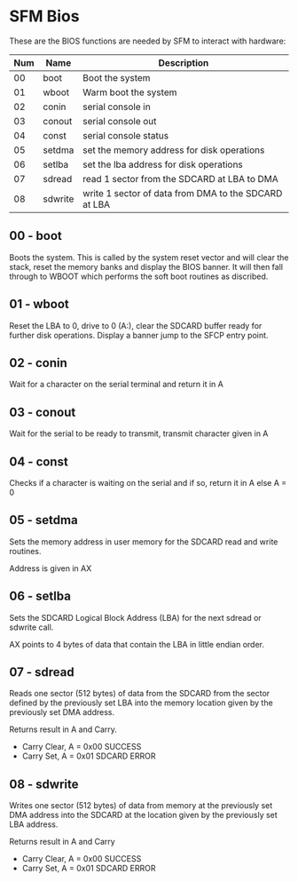 <!-- vim: set ft=markdown -->
# SFM Bios

These are the BIOS functions are needed by SFM to interact with hardware:

| Num | Name    | Description
|-----|---------|---------------------------------------------------------
| 00  | boot    | Boot the system
| 01  | wboot   | Warm boot the system
| 02  | conin   | serial console in
| 03  | conout  | serial console out
| 04  | const   | serial console status
| 05  | setdma  | set the memory address for disk operations
| 06  | setlba  | set the lba address for disk operations
| 07  | sdread  | read 1 sector from the SDCARD at LBA to DMA
| 08  | sdwrite | write 1 sector of data from DMA to the SDCARD at LBA

## 00 - boot

Boots the system. This is called by the system reset vector and will clear the
stack, reset the memory banks and display the BIOS banner.  It will then fall
through to WBOOT which performs the soft boot routines as discribed.

## 01 - wboot

Reset the LBA to 0, drive to 0 (A:), clear the SDCARD buffer ready for further
disk operations.  Display a banner jump to the SFCP entry point.

## 02 - conin

Wait for a character on the serial terminal and return it in A

## 03 - conout

Wait for the serial to be ready to transmit, transmit character given in A

## 04 - const

Checks if a character is waiting on the serial and if so, return it in A else A
= 0

## 05 - setdma

Sets the memory address in user memory for the SDCARD read and write routines.

Address is given in AX

## 06 - setlba

Sets the SDCARD Logical Block Address (LBA) for the next sdread or sdwrite
call.

AX points to 4 bytes of data that contain the LBA in little endian order.

## 07 - sdread

Reads one sector (512 bytes) of data from the SDCARD from the sector defined by
the previously set LBA into the memory location given by the previously set DMA
address.

Returns result in A and Carry.

- Carry Clear, A = 0x00 SUCCESS
- Carry Set, A = 0x01 SDCARD ERROR

## 08 - sdwrite

Writes one sector (512 bytes) of data from memory at the previously set DMA
address into the SDCARD at the location given by the previously set LBA
address.

Returns result in A and Carry

- Carry Clear, A = 0x00 SUCCESS
- Carry Set, A = 0x01 SDCARD ERROR
